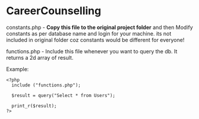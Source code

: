 # CareerCounselling
constants.php - <b>Copy this file to the original project folder</b> and then Modify constants as per database name and login for your machine. its not included in original folder coz constants would be different for everyone! 

functions.php - Include this file whenever you want to query the db. It returns a 2d array of result.

Example: 
```
<?php
  include ("functions.php");
  
  $result = query("Select * from Users");
  
  print_r($result);
?>
```
